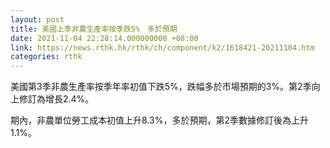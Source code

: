 ```yaml
---
layout: post
title: 美國上季非農生產率按季跌5%　多於預期
date: 2021-11-04 22:28:14.000000000 +08:00
link: https://news.rthk.hk/rthk/ch/component/k2/1618421-20211104.htm
categories: rthk
---
```


美國第3季非農生產率按季年率初值下跌5%，跌幅多於市場預期的3%。第2季向上修訂為增長2.4%。

期內，非農單位勞工成本初值上升8.3%，多於預期，第2季數據修訂後為上升1.1%。
